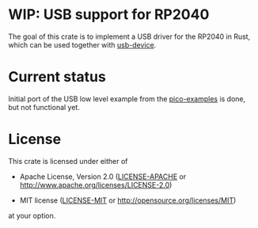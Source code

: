 # WIP: USB support for RP2040

The goal of this crate is to implement a USB driver for the RP2040 in Rust,
which can be used together with [usb-device](https://crates.io/crates/usb-device).

# Current status

Initial port of the USB low level example from the 
[pico-examples](https://github.com/raspberrypi/pico-examples/tree/master/usb/device/dev_lowlevel) is done, but not functional yet.


# License

This crate is licensed under either of

- Apache License, Version 2.0 ([LICENSE-APACHE](LICENSE-APACHE) or
  http://www.apache.org/licenses/LICENSE-2.0)

- MIT license ([LICENSE-MIT](LICENSE-MIT) or http://opensource.org/licenses/MIT)

at your option.


